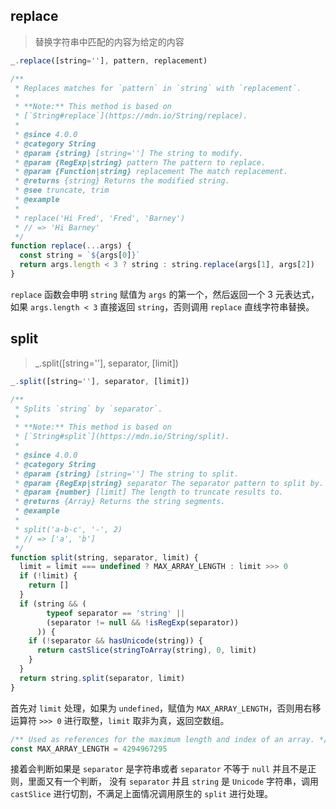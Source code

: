 ## replace

> 替换字符串中匹配的内容为给定的内容 

```js
_.replace([string=''], pattern, replacement)
```

```js
/**
 * Replaces matches for `pattern` in `string` with `replacement`.
 *
 * **Note:** This method is based on
 * [`String#replace`](https://mdn.io/String/replace).
 *
 * @since 4.0.0
 * @category String
 * @param {string} [string=''] The string to modify.
 * @param {RegExp|string} pattern The pattern to replace.
 * @param {Function|string} replacement The match replacement.
 * @returns {string} Returns the modified string.
 * @see truncate, trim
 * @example
 *
 * replace('Hi Fred', 'Fred', 'Barney')
 * // => 'Hi Barney'
 */
function replace(...args) {
  const string = `${args[0]}`
  return args.length < 3 ? string : string.replace(args[1], args[2])
}
```

`replace` 函数会申明 `string` 赋值为 `args` 的第一个，然后返回一个 3 元表达式，如果 `args.length < 3` 直接返回 `string`，否则调用 `replace` 直线字符串替换。

## split

> _.split([string=''], separator, [limit])


```js
_.split([string=''], separator, [limit])
```

```js
/**
 * Splits `string` by `separator`.
 *
 * **Note:** This method is based on
 * [`String#split`](https://mdn.io/String/split).
 *
 * @since 4.0.0
 * @category String
 * @param {string} [string=''] The string to split.
 * @param {RegExp|string} separator The separator pattern to split by.
 * @param {number} [limit] The length to truncate results to.
 * @returns {Array} Returns the string segments.
 * @example
 *
 * split('a-b-c', '-', 2)
 * // => ['a', 'b']
 */
function split(string, separator, limit) {
  limit = limit === undefined ? MAX_ARRAY_LENGTH : limit >>> 0
  if (!limit) {
    return []
  }
  if (string && (
        typeof separator == 'string' ||
        (separator != null && !isRegExp(separator))
      )) {
    if (!separator && hasUnicode(string)) {
      return castSlice(stringToArray(string), 0, limit)
    }
  }
  return string.split(separator, limit)
}
```

首先对 `limit` 处理，如果为 `undefined`，赋值为 `MAX_ARRAY_LENGTH`，否则用右移运算符 `>>> 0` 进行取整，`limit` 取非为真，返回空数组。

```js
/** Used as references for the maximum length and index of an array. */
const MAX_ARRAY_LENGTH = 4294967295
```

接着会判断如果是 `separator` 是字符串或者 `separator` 不等于 `null` 并且不是正则，里面又有一个判断，
没有 `separator` 并且 `string` 是 `Unicode` 字符串，调用 `castSlice` 进行切割，不满足上面情况调用原生的 `split` 进行处理。
